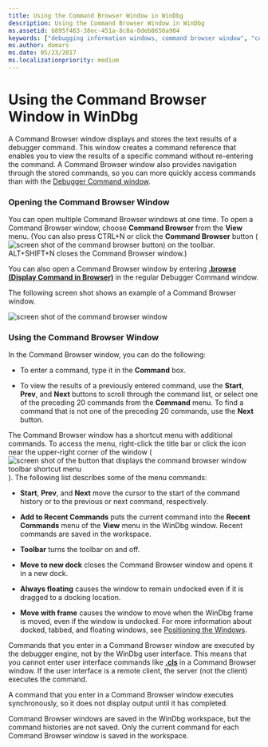 ```yaml
---
title: Using the Command Browser Window in WinDbg
description: Using the Command Browser Window in WinDbg
ms.assetid: b895f463-38ec-451a-8c0a-0deb8650a904
keywords: ["debugging information windows, command browser window", "command browser window", "Debugger Command window, command browser window"]
ms.author: domars
ms.date: 05/23/2017
ms.localizationpriority: medium
---
```


# Using the Command Browser Window in WinDbg


A Command Browser window displays and stores the text results of a debugger command. This window creates a command reference that enables you to view the results of a specific command without re-entering the command. A Command Browser window also provides navigation through the stored commands, so you can more quickly access commands than with the [Debugger Command window](debugger-command-window.md).

### <span id="opening_the_command_browser_window"></span><span id="OPENING_THE_COMMAND_BROWSER_WINDOW"></span>Opening the Command Browser Window

You can open multiple Command Browser windows at one time. To open a Command Browser window, choose **Command Browser** from the **View** menu. (You can also press CTRL+N or click the **Command Browser** button (![screen shot of the command browser button](images/window-command-browser-icon.png)) on the toolbar. ALT+SHIFT+N closes the Command Browser window.)

You can also open a Command Browser window by entering [**.browse (Display Command in Browser)**](-browse--display-command-in-browser-.md) in the regular Debugger Command window.

The following screen shot shows an example of a Command Browser window.

![screen shot of the command browser window](images/window-commandbrowser.png)

### <span id="using_the_command_browser_window"></span><span id="USING_THE_COMMAND_BROWSER_WINDOW"></span>Using the Command Browser Window

In the Command Browser window, you can do the following:

-   To enter a command, type it in the **Command** box.

-   To view the results of a previously entered command, use the **Start**, **Prev**, and **Next** buttons to scroll through the command list, or select one of the preceding 20 commands from the **Command** menu. To find a command that is not one of the preceding 20 commands, use the **Next** button.

The Command Browser window has a shortcut menu with additional commands. To access the menu, right-click the title bar or click the icon near the upper-right corner of the window (![screen shot of the button that displays the command browser window toolbar shortcut menu](images/window-command-browser-icon.png)). The following list describes some of the menu commands:

-   **Start**, **Prev**, and **Next** move the cursor to the start of the command history or to the previous or next command, respectively.

-   **Add to Recent Commands** puts the current command into the **Recent Commands** menu of the **View** menu in the WinDbg window. Recent commands are saved in the workspace.

-   **Toolbar** turns the toolbar on and off.

-   **Move to new dock** closes the Command Browser window and opens it in a new dock.

-   **Always floating** causes the window to remain undocked even if it is dragged to a docking location.

-   **Move with frame** causes the window to move when the WinDbg frame is moved, even if the window is undocked. For more information about docked, tabbed, and floating windows, see [Positioning the Windows](positioning-the-windows.md).

Commands that you enter in a Command Browser window are executed by the debugger engine, not by the WinDbg user interface. This means that you cannot enter user interface commands like [**.cls**](-cls--clear-screen-.md) in a Command Browser window. If the user interface is a remote client, the server (not the client) executes the command.

A command that you enter in a Command Browser window executes synchronously, so it does not display output until it has completed.

Command Browser windows are saved in the WinDbg workspace, but the command histories are not saved. Only the current command for each Command Browser window is saved in the workspace.

 

 





